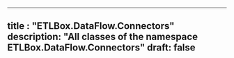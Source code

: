 
---
title : "ETLBox.DataFlow.Connectors"
description: "All classes of the namespace ETLBox.DataFlow.Connectors"
draft: false
---
